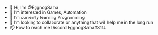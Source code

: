 - 👋 Hi, I’m @EggnogSama
- 👀 I’m interested in Games, Automation
- 🌱 I’m currently learning Programming
- 💞️ I’m looking to collaborate on anything that will help me in the long run
- 📫 How to reach me Discord EggnogSama#3114
